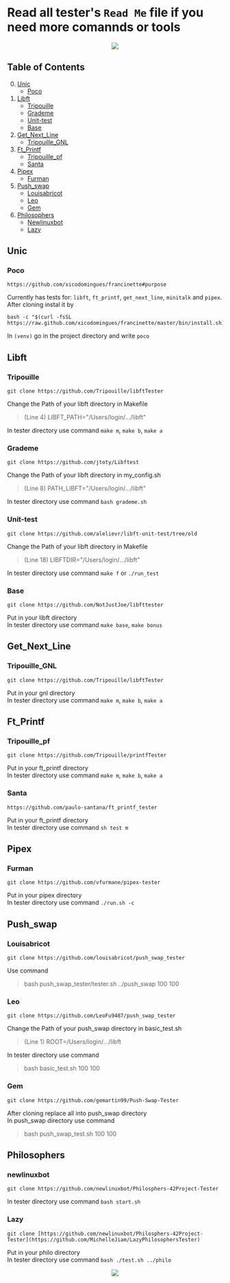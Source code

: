 # Read all tester's `Read Me` file if you need more comannds or tools

<p align="center">
    <img src="https://media.tenor.com/4Ri-KhR5y98AAAAC/remember-that-remember.gif">
</p>

## Table of Contents
0. [Unic](#unic)
    - [Poco](#poco)
1. [Libft](#libft)
    - [Tripouille](#tripouille)
    - [Grademe](#grademe)
    - [Unit-test](#unit-test)
    - [Base](#base)
2. [Get_Next_Line](#get_next_line)
    - [Tripouille_GNL](#tripouille_gnl)
3. [Ft_Printf](#ft_printf)
    - [Tripouille_pf](#tripouille_pf)
    - [Santa](#santa)
4. [Pipex](#pipex)
    - [Furman](#furman)
5. [Push_swap](#push_swap)
    - [Louisabricot](#louisabricot)
    - [Leo](#leo)
    - [Gem](#gem)
4. [Philosophers](#philosophers)
    - [Newlinuxbot](#newlinuxbot)
    - [Lazy](#lazy)


## Unic

### Poco
```
https://github.com/xicodomingues/francinette#purpose
```
Currently has tests for: `libft`, `ft_printf`, `get_next_line`, `minitalk` and `pipex`.
After cloning instal it by
```
bash -c "$(curl -fsSL https://raw.github.com/xicodomingues/francinette/master/bin/install.sh)"
```
In `(venv)` go in the project directory and write `poco`

## Libft

### Tripouille

```
git clone https://github.com/Tripouille/libftTester
```
Change the Path of your libft directory in Makefile
>(Line 4) LIBFT_PATH="/Users/login/.../libft"

In tester directory use command `make m`, `make b`, `make a`</br>


### Grademe
```
git clone https://github.com/jtoty/Libftest
```
Change the Path of your libft directory in my_config.sh
>(Line 8) PATH_LIBFT="/Users/login/.../libft"

In tester directory use command `bash grademe.sh`</br>


### Unit-test
```
git clone https://github.com/alelievr/libft-unit-test/tree/old
```
Change the Path of your libft directory in Makefile
>(Line 18) LIBFTDIR="/Users/login/.../libft"

In tester directory use command `make f` or `./run_test`</br>


### Base
```
git clone https://github.com/NotJustJoe/libfttester
```
Put in your libft directory</br>
In tester directory use command `make base`, `make bonus`</br>


## Get_Next_Line

### Tripouille_GNL

```
git clone https://github.com/Tripouille/libftTester
```
Put in your gnl directory</br>
In tester directory use command `make m`, `make b`, `make a`</br>


## Ft_Printf

### Tripouille_pf

```
git clone https://github.com/Tripouille/printfTester
```
Put in your ft_printf directory</br>
In tester directory use command `make m`, `make b`, `make a`</br>

### Santa
```
https://github.com/paulo-santana/ft_printf_tester
```
Put in your ft_printf directory</br>
In tester directory use command `sh test m`</br>

## Pipex

### Furman

```
git clone https://github.com/vfurmane/pipex-tester
```
Put in your pipex directory</br>
In tester directory use command `./run.sh -c`

## Push_swap

### Louisabricot

```
git clone https://github.com/louisabricot/push_swap_tester
```
Use command
>bash push_swap_tester/tester.sh ../push_swap 100 100

### Leo

```
git clone https://github.com/LeoFu9487/push_swap_tester
```
Change the Path of your push_swap directory in basic_test.sh
>(Line 1) ROOT=/Users/login/.../libft

In tester directory use command
>bash basic_test.sh 100 100


### Gem

```
git clone https://github.com/gemartin99/Push-Swap-Tester
```
After cloning replace all into push_swap directory</br>
In push_swap directory use command
>bash push_swap_test.sh 100 100

## Philosophers

### newlinuxbot
```
git clone https://github.com/newlinuxbot/Philosphers-42Project-Tester
```
In tester directory use command `bash start.sh`

### Lazy
```
git clone [https://github.com/newlinuxbot/Philosphers-42Project-Tester](https://github.com/MichelleJiam/LazyPhilosophersTester)
```
Put in your philo directory</br>
In tester directory use command `bash ./test.sh ../philo`

<p align="center">
    <img src="https://media.tenor.com/QNsHDr_YNmkAAAAd/tommy-boy-passed.gif">
</p>
